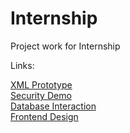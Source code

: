 Internship
==========

Project work for Internship

Links:

<a href="http://zillwc.com/int/prototype/index.php">XML Prototype</a> <br />
<a href="http://zillwc.com/int/security/index.html">Security Demo</a> <br />
<a href="http://zillwc.com/int/login">Database Interaction</a> <br />
<a href="http://zillwc.com/int/frontend">Frontend Design</a> <br />

